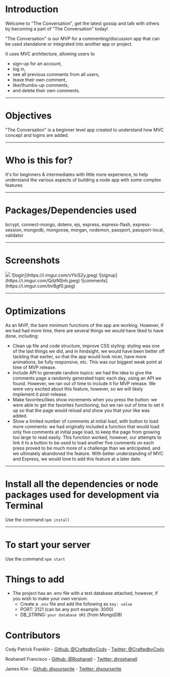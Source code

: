 # Introduction

Welcome to "The Conversation", get the latest gossip and talk with others by becoming a part of "The Conversation" today!

"The Conversation" is our MVP for a commenting/discussion app that can be used standalone or integrated into another app or project. 

It uses MVC architecture, allowing users to 
- sign-up for an account, 
- log in, 
- see all previous comments from all users, 
- leave their own comment, 
- like/thumbs-up comments, 
- and delete their own comments. 

---

# Objectives

"The Conversation" is a beginner level app created to understand how MVC concept and logins are added. 

---

# Who is this for? 

It's for beginners & intermediates with little more experience, to help understand the various aspects of building a node app with some complex features

---

# Packages/Dependencies used 

bcrypt, connect-mongo, dotenv, ejs, express, express-flash, express-session, mongodb, mongoose, morgan, nodemon, passport, passport-local, validator

---

# Screenshots

<img src="https://i.imgur.com/2ejbU2v.jpeg" width:400px />
![login](https://i.imgur.com/vYkiS2y.jpeg)
![signup](https://i.imgur.com/QdzNSnh.jpeg)
![comments](https://i.imgur.com/lnrBgf0.jpeg)

---

# Optimizations 

As an MVP, the bare minimum functions of the app are working. However, if we had had more time, there are several things we would have liked to have done, including: 
- Clean up file and code structure, improve CSS styling: styling was one of the last things we did, and in hindsight, we would have been better off tackling that earlier, so that the app would look nicer, have more animations, be fully responsive, etc. This was our biggest weak point at time of MVP release. 
- Include API to generate random topics: we had the idea to give the comments page a randomly generated topic each day, using an API we found. However, we ran out of time to include it for MVP release. We were very excited about this feature, however, so we will likely implement it post-release. 
- Make favorites/likes show increments when you press the button: we were able to get the favorites functioning, but we ran out of time to set it up so that the page would reload and show you that your like was added. 
- Show a limited number of comments at initial load, with button to load more comments: we had originally included a function that would load only five comments at initial page load, to keep the page from growing too large to read easily. This function worked, however, our attempts to link it to a button to be used to load another five comments on each press proved to be much more of a challenge than we anticipated, and we ultimately abandoned the feature. With better understanding of MVC and Express, we would love to add this feature at a later date. 

---

# Install all the dependencies or node packages used for development via Terminal

Use the command `npm install` 

---

# To start your server

Use the command `npm start`  

# Things to add

- The project has an .env file with a test database attached, however, if you wish to make your own version:
  - Create a `.env` file and add the following as `key: value` 
  - PORT: 2121 (can be any port example: 3000) 
  - DB_STRING: `your database URI` (from MongoDB) 

 # Contributors

 Cody Patrick Franklin - [Github: @CraftedbyCody](https://github.com/CraftedbyCody/) - [Twitter: @CraftedbyCody](https://twitter.com/CraftedbyCody)
 
 Roshanell Francisco - [Github: @Roshanell](https://github.com/Roshanell) - [Twitter: @roshanell](https://twitter.com/roshanell)
  
 James Kim - [Github: @soursprite](https://github.com/soursprite) - [Twitter: @soursprite](https://twitter.com/soursprite)
 
